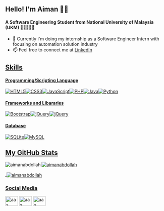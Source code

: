 ## Hello! I'm Aiman 👋🏻
#### A Software Engineering Student from National University of Malaysia (UKM) 👨🏻‍💻🇲🇾

<!-- Here are some ideas to get you started: -->


- 🌱 Currently I'm doing my internship as a Software Engineer Intern with focusing on automation solution industry
- 📫 Feel free to connect me at <a href="https://my.linkedin.com/in/aimanabdollah">LinkedIn 


## Skills
#### Programming/Scripting Language
<img alt="HTML5" src="https://img.shields.io/badge/html5-%23E34F26.svg?style=for-the-badge&logo=html5&logoColor=white"/><img alt="CSS3" src="https://img.shields.io/badge/css3-%231572B6.svg?style=for-the-badge&logo=css3&logoColor=white"/><img alt="JavaScript" src="https://img.shields.io/badge/javascript-%23323330.svg?style=for-the-badge&logo=javascript&logoColor=%23F7DF1E"/><img alt="PHP" src="https://img.shields.io/badge/php-%23777BB4.svg?style=for-the-badge&logo=php&logoColor=white"/><img alt="Java" src="https://img.shields.io/badge/java-%23ED8B00.svg?style=for-the-badge&logo=java&logoColor=white"/><img alt="Python" src ="https://img.shields.io/badge/python-%2307405e.svg?style=for-the-badge&logo=python&logoColor=white"/>

#### Frameworks and Libararies
<img alt="Bootstrap" src="https://img.shields.io/badge/bootstrap-%23563D7C.svg?style=for-the-badge&logo=bootstrap&logoColor=white"/><img alt="jQuery" src="https://img.shields.io/badge/jquery-%230769AD.svg?style=for-the-badge&logo=jquery&logoColor=white"/><img alt="jQuery" src="https://img.shields.io/badge/laravel-%23E34F26.svg?style=for-the-badge&logo=laravel&logoColor=white"/>



#### Database
<img alt="SQLite" src ="https://img.shields.io/badge/sqlite-%2307405e.svg?style=for-the-badge&logo=sqlite&logoColor=white"/><img alt="MySQL" src="https://img.shields.io/badge/mysql-%2300f.svg?style=for-the-badge&logo=mysql&logoColor=white"/>

## My GitHub Stats
<p><img align="left" src="https://github-readme-stats.vercel.app/api/top-langs?username=aimanabdollah&show_icons=true&locale=en&layout=compact" alt="aimanabdollah" /></p>
<p><img align="center" src="https://github-readme-streak-stats.herokuapp.com/?user=aimanabdollah&" alt="aimanabdollah" /></p>
<p>&nbsp;<img align="center" src="https://github-readme-stats.vercel.app/api?username=aimanabdollah&show_icons=true&locale=en" alt="aimanabdollah" /></p>

### Social Media
<p align="left">
<a href="https://twitter.com/_amuhdaiman" target="blank"><img align="center" src="https://raw.githubusercontent.com/rahuldkjain/github-profile-readme-generator/master/src/images/icons/Social/twitter.svg" alt="aaa" height="30" width="40" /></a>
<a href="https://linkedin.com/in/aimanabdollah" target="blank"><img align="center" src="https://raw.githubusercontent.com/rahuldkjain/github-profile-readme-generator/master/src/images/icons/Social/linked-in-alt.svg" alt="aaa" height="30" width="40" /></a>
<a href="https://instagram.com/aimanabdollah" target="blank"><img align="center" src="https://raw.githubusercontent.com/rahuldkjain/github-profile-readme-generator/master/src/images/icons/Social/instagram.svg" alt="aaa" height="30" width="40" /></a>
</p>


